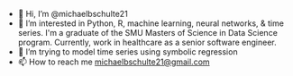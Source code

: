 - 👋 Hi, I’m @michaelbschulte21
- 👀 I’m interested in Python, R, machine learning, neural networks, & time series. I'm a graduate of the SMU Masters of Science in Data Science program. Currently, work in healthcare as a senior software engineer. 
- 🌱 I’m trying to model time series using symbolic regression
- 📫 How to reach me michaelbschulte21@gmail.com

<!---
michaelbschulte21/michaelbschulte21 is a ✨ special ✨ repository because its `README.md` (this file) appears on your GitHub profile.
You can click the Preview link to take a look at your changes.
--->
